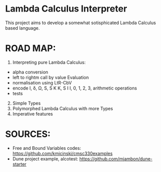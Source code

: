 # Lambda Calculus Interpreter

This project aims to develop a somewhat sotisphicated Lambda Calculus based language.

# ROAD MAP: 

1. Interpreting pure Lambda Calculus:
- alpha conversion
- left to rightm call by value Evaluation
- normalisation using LtR-CbV
- encode I, δ, Ω, S, S K K, S I I, 0, 1, 2, 3, arithmetic operations
- tests

2. Simple Types
3. Polymorphed Lambda Calculus with more Types
4. Imperative features

# SOURCES: 
- Free and Bound Variables codes: https://github.com/kmicinski/cmsc330examples
- Dune project example, alcotest: https://github.com/mjambon/dune-starter